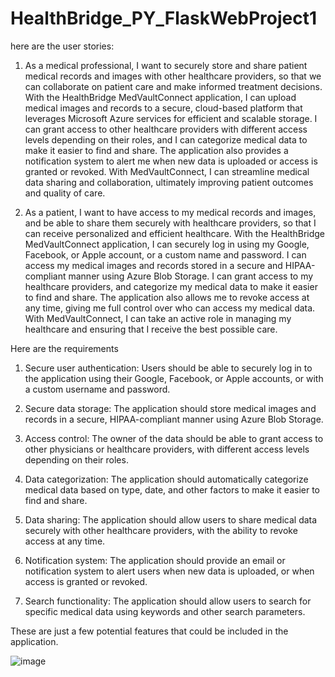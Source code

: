 # HealthBridge_PY_FlaskWebProject1
here are the user stories:
1. As a medical professional, I want to securely store and share patient medical records and images with other healthcare providers, so that we can collaborate on patient care and make informed treatment decisions. With the HealthBridge MedVaultConnect application, I can upload medical images and records to a secure, cloud-based platform that leverages Microsoft Azure services for efficient and scalable storage. I can grant access to other healthcare providers with different access levels depending on their roles, and I can categorize medical data to make it easier to find and share. The application also provides a notification system to alert me when new data is uploaded or access is granted or revoked. With MedVaultConnect, I can streamline medical data sharing and collaboration, ultimately improving patient outcomes and quality of care.

2. As a patient, I want to have access to my medical records and images, and be able to share them securely with healthcare providers, so that I can receive personalized and efficient healthcare. With the HealthBridge MedVaultConnect application, I can securely log in using my Google, Facebook, or Apple account, or a custom name and password. I can access my medical images and records stored in a secure and HIPAA-compliant manner using Azure Blob Storage. I can grant access to my healthcare providers, and categorize my medical data to make it easier to find and share. The application also allows me to revoke access at any time, giving me full control over who can access my medical data. With MedVaultConnect, I can take an active role in managing my healthcare and ensuring that I receive the best possible care.

Here are the requirements
1. Secure user authentication: Users should be able to securely log in to the application using their Google, Facebook, or Apple accounts, or with a custom username and password.

2. Secure data storage: The application should store medical images and records in a secure, HIPAA-compliant manner using Azure Blob Storage.

3. Access control: The owner of the data should be able to grant access to other physicians or healthcare providers, with different access levels depending on their roles.

4. Data categorization: The application should automatically categorize medical data based on type, date, and other factors to make it easier to find and share.

5. Data sharing: The application should allow users to share medical data securely with other healthcare providers, with the ability to revoke access at any time.

6. Notification system: The application should provide an email or notification system to alert users when new data is uploaded, or when access is granted or revoked.

7. Search functionality: The application should allow users to search for specific medical data using keywords and other search parameters.

These are just a few potential features that could be included in the application.

![image](https://user-images.githubusercontent.com/124085277/229165720-56037962-c959-49f1-835c-c4bc1d97f38e.png)
